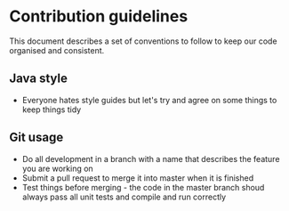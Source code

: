 # Contribution guidelines

This document describes a set of conventions to follow to keep our code organised and consistent.

## Java style
- Everyone hates style guides but let's try and agree on some things to keep things tidy

## Git usage
- Do all development in a branch with a name that describes the feature you are working on
- Submit a pull request to merge it into master when it is finished
- Test things before merging - the code in the master branch shoud always pass all unit tests and compile and run correctly
